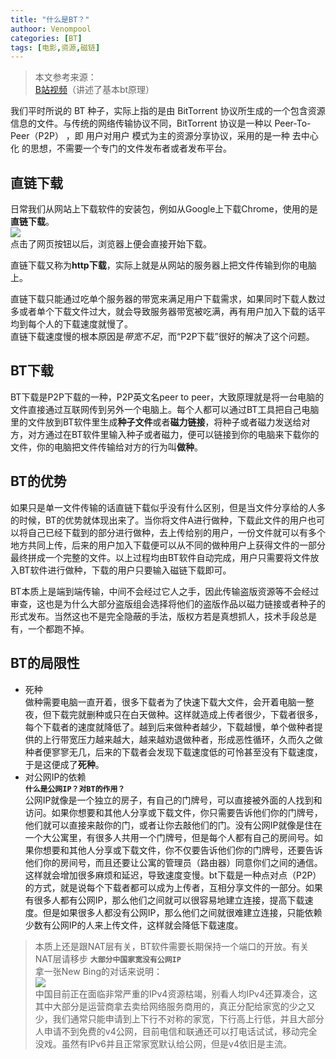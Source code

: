 ```yaml
---
title: "什么是BT？"
authoor: Venompool
categories: [BT]
tags: [电影,资源,磁链]
---
```

>本文参考来源：  
>[B站视频](http://b23.tv/Zjs6Wm7)（讲述了基本bt原理）

我们平时所说的 BT 种子，实际上指的是由 BitTorrent 协议所生成的一个包含资源信息的文件。与传统的网络传输协议不同，BitTorrent 协议是一种以 Peer-To-Peer（P2P） ，即 用户对用户 模式为主的资源分享协议，采用的是一种 去中心化 的思想，不需要一个专门的文件发布者或者发布平台。  

## 直链下载

日常我们从网站上下载软件的安装包，例如从Google上下载Chrome，使用的是**直链下载**。  
![](https://cdn.venompool.fun:8080/blog.v.fun/230405-wibt/Chrome_download_page.png)  
点击了网页按钮以后，浏览器上便会直接开始下载。  
    
直链下载又称为**http下载**，实际上就是从网站的服务器上把文件传输到你的电脑上。  

直链下载只能通过吃单个服务器的带宽来满足用户下载需求，如果同时下载人数过多或者单个下载文件过大，就会导致服务器带宽被吃满，再有用户加入下载的话平均到每个人的下载速度就慢了。  
直链下载速度慢的根本原因是*带宽不足*，而“P2P下载”很好的解决了这个问题。  

## BT下载

BT下载是P2P下载的一种，P2P英文名peer to peer，大致原理就是将一台电脑的文件直接通过互联网传到另外一个电脑上。每个人都可以通过BT工具把自己电脑里的文件放到BT软件里生成**种子文件**或者**磁力链接**，将种子或者磁力发送给对方，对方通过在BT软件里输入种子或者磁力，便可以链接到你的电脑来下载你的文件，你的电脑把文件传输给对方的行为叫**做种**。

## BT的优势

如果只是单一文件传输的话直链下载似乎没有什么区别，但是当文件分享给的人多的时候，BT的优势就体现出来了。当你将文件A进行做种，下载此文件的用户也可以将自己已经下载到的部分进行做种，去上传给别的用户，一份文件就可以有多个地方共同上传，后来的用户加入下载便可以从不同的做种用户上获得文件的一部分最终拼成一个完整的文件。以上过程均由BT软件自动完成，用户只需要将文件放入BT软件进行做种，下载的用户只要输入磁链下载即可。  

BT本质上是端到端传输，中间不会经过它人之手，因此传输盗版资源等不会经过审查，这也是为什么大部分盗版组会选择将他们的盗版作品以磁力链接或者种子的形式发布。当然这也不是完全隐蔽的手法，版权方若是真想抓人，技术手段总是有，一个都跑不掉。

## BT的局限性

* 死种  
做种需要电脑一直开着，很多下载者为了快速下载大文件，会开着电脑一整夜，但下载完就删种或只在白天做种。这样就造成上传者很少，下载者很多，每个下载者的速度就降低了。越到后来做种者越少，下载越慢，单个做种者提供的上行带宽压力越来越大，越来越劝退做种者，形成恶性循环，久而久之做种者便寥寥无几，后来的下载者会发现下载速度低的可怜甚至没有下载速度，于是这便成了**死种**。
* 对公网IP的依赖  
**`什么是公网IP？对BT的作用？`**  
公网IP就像是一个独立的房子，有自己的门牌号，可以直接被外面的人找到和访问。如果你想要和其他人分享或下载文件，你只需要告诉他们你的门牌号，他们就可以直接来敲你的门，或者让你去敲他们的门。没有公网IP就像是住在一个大公寓里，有很多人共用一个门牌号，但是每个人都有自己的房间号。如果你想要和其他人分享或下载文件，你不仅要告诉他们你的门牌号，还要告诉他们你的房间号，而且还要让公寓的管理员（路由器）同意你们之间的通信。这样就会增加很多麻烦和延迟，导致速度变慢。bt下载是一种点对点（P2P）的方式，就是说每个下载者都可以成为上传者，互相分享文件的一部分。如果有很多人都有公网IP，那么他们之间就可以很容易地建立连接，提高下载速度。但是如果很多人都没有公网IP，那么他们之间就很难建立连接，只能依赖少数有公网IP的人来上传文件，这样就会降低下载速度。  
> 本质上还是跟NAT层有关，BT软件需要长期保持一个端口的开放。有关NAT层请移步
**`大部分中国家宽没有公网IP`**  
拿一张New Bing的对话来说明：  
![](https://cdn.venompool.fun:8080/blog.v.fun/230405-wibt/bing_the_number_of_ipv4.png)  
中国目前正在面临非常严重的IPv4资源枯竭，别看人均IPv4还算凑合，这其中大部分是运营商拿去卖给网络服务商用的，真正分配给家宽的少之又少，我们通常只能申请到上下行不对称的家宽，下行高上行低，并且大部分人申请不到免费的v4公网，目前电信和联通还可以打电话试试，移动完全没戏。虽然有IPv6并且正常家宽默认给公网，但是v4依旧是主流。  
